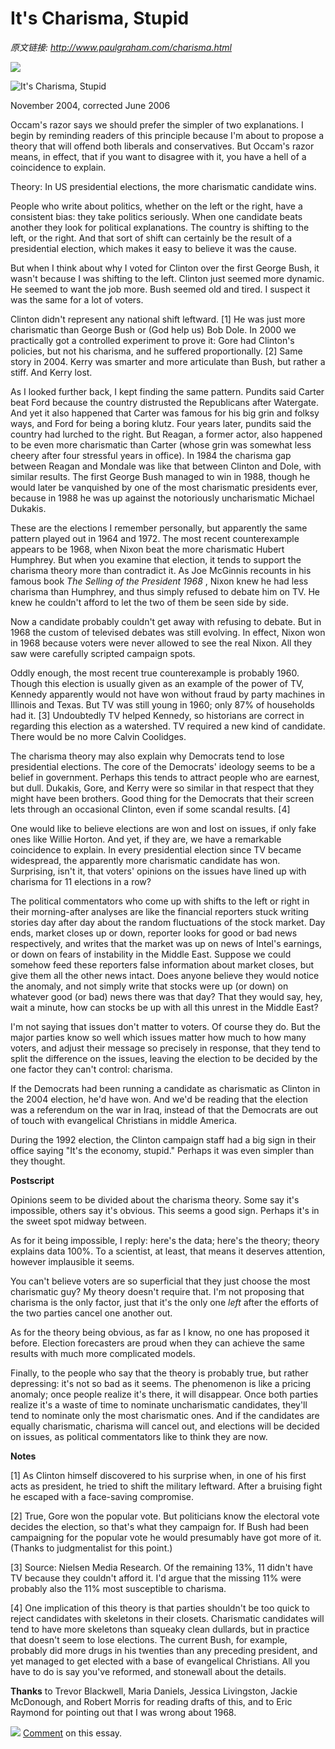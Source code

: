 # It's Charisma, Stupid

_原文链接: <http://www.paulgraham.com/charisma.html>_

[![](https://s.turbifycdn.com/aah/paulgraham/it-s-charisma-stupid-12.gif)](https://s.turbifycdn.com/aah/paulgraham/it-s-charisma-stupid-11.gif)  
  
![It's Charisma, Stupid](https://s.turbifycdn.com/aah/paulgraham/it-s-charisma-stupid-13.gif)  
  
November 2004, corrected June 2006  
  
Occam's razor says we should prefer the simpler of two explanations. I begin by reminding readers of this principle because I'm about to propose a theory that will offend both liberals and conservatives. But Occam's razor means, in effect, that if you want to disagree with it, you have a hell of a coincidence to explain.  
  
Theory: In US presidential elections, the more charismatic candidate wins.  
  
People who write about politics, whether on the left or the right, have a consistent bias: they take politics seriously. When one candidate beats another they look for political explanations. The country is shifting to the left, or the right. And that sort of shift can certainly be the result of a presidential election, which makes it easy to believe it was the cause.  
  
But when I think about why I voted for Clinton over the first George Bush, it wasn't because I was shifting to the left. Clinton just seemed more dynamic. He seemed to want the job more. Bush seemed old and tired. I suspect it was the same for a lot of voters.  
  
Clinton didn't represent any national shift leftward. [1] He was just more charismatic than George Bush or (God help us) Bob Dole. In 2000 we practically got a controlled experiment to prove it: Gore had Clinton's policies, but not his charisma, and he suffered proportionally. [2] Same story in 2004. Kerry was smarter and more articulate than Bush, but rather a stiff. And Kerry lost.  
  
As I looked further back, I kept finding the same pattern. Pundits said Carter beat Ford because the country distrusted the Republicans after Watergate. And yet it also happened that Carter was famous for his big grin and folksy ways, and Ford for being a boring klutz. Four years later, pundits said the country had lurched to the right. But Reagan, a former actor, also happened to be even more charismatic than Carter (whose grin was somewhat less cheery after four stressful years in office). In 1984 the charisma gap between Reagan and Mondale was like that between Clinton and Dole, with similar results. The first George Bush managed to win in 1988, though he would later be vanquished by one of the most charismatic presidents ever, because in 1988 he was up against the notoriously uncharismatic Michael Dukakis.  
  
These are the elections I remember personally, but apparently the same pattern played out in 1964 and 1972. The most recent counterexample appears to be 1968, when Nixon beat the more charismatic Hubert Humphrey. But when you examine that election, it tends to support the charisma theory more than contradict it. As Joe McGinnis recounts in his famous book _The Selling of the President 1968_ , Nixon knew he had less charisma than Humphrey, and thus simply refused to debate him on TV. He knew he couldn't afford to let the two of them be seen side by side.  
  
Now a candidate probably couldn't get away with refusing to debate. But in 1968 the custom of televised debates was still evolving. In effect, Nixon won in 1968 because voters were never allowed to see the real Nixon. All they saw were carefully scripted campaign spots.  
  
Oddly enough, the most recent true counterexample is probably 1960. Though this election is usually given as an example of the power of TV, Kennedy apparently would not have won without fraud by party machines in Illinois and Texas. But TV was still young in 1960; only 87% of households had it. [3] Undoubtedly TV helped Kennedy, so historians are correct in regarding this election as a watershed. TV required a new kind of candidate. There would be no more Calvin Coolidges.  
  
The charisma theory may also explain why Democrats tend to lose presidential elections. The core of the Democrats' ideology seems to be a belief in government. Perhaps this tends to attract people who are earnest, but dull. Dukakis, Gore, and Kerry were so similar in that respect that they might have been brothers. Good thing for the Democrats that their screen lets through an occasional Clinton, even if some scandal results. [4]  
  
One would like to believe elections are won and lost on issues, if only fake ones like Willie Horton. And yet, if they are, we have a remarkable coincidence to explain. In every presidential election since TV became widespread, the apparently more charismatic candidate has won. Surprising, isn't it, that voters' opinions on the issues have lined up with charisma for 11 elections in a row?  
  
The political commentators who come up with shifts to the left or right in their morning-after analyses are like the financial reporters stuck writing stories day after day about the random fluctuations of the stock market. Day ends, market closes up or down, reporter looks for good or bad news respectively, and writes that the market was up on news of Intel's earnings, or down on fears of instability in the Middle East. Suppose we could somehow feed these reporters false information about market closes, but give them all the other news intact. Does anyone believe they would notice the anomaly, and not simply write that stocks were up (or down) on whatever good (or bad) news there was that day? That they would say, hey, wait a minute, how can stocks be up with all this unrest in the Middle East?  
  
I'm not saying that issues don't matter to voters. Of course they do. But the major parties know so well which issues matter how much to how many voters, and adjust their message so precisely in response, that they tend to split the difference on the issues, leaving the election to be decided by the one factor they can't control: charisma.  
  
If the Democrats had been running a candidate as charismatic as Clinton in the 2004 election, he'd have won. And we'd be reading that the election was a referendum on the war in Iraq, instead of that the Democrats are out of touch with evangelical Christians in middle America.  
  
During the 1992 election, the Clinton campaign staff had a big sign in their office saying "It's the economy, stupid." Perhaps it was even simpler than they thought.  
  
  
  
  
  
**Postscript**  
  
Opinions seem to be divided about the charisma theory. Some say it's impossible, others say it's obvious. This seems a good sign. Perhaps it's in the sweet spot midway between.  
  
As for it being impossible, I reply: here's the data; here's the theory; theory explains data 100%. To a scientist, at least, that means it deserves attention, however implausible it seems.  
  
You can't believe voters are so superficial that they just choose the most charismatic guy? My theory doesn't require that. I'm not proposing that charisma is the only factor, just that it's the only one _left_ after the efforts of the two parties cancel one another out.  
  
As for the theory being obvious, as far as I know, no one has proposed it before. Election forecasters are proud when they can achieve the same results with much more complicated models.  
  
Finally, to the people who say that the theory is probably true, but rather depressing: it's not so bad as it seems. The phenomenon is like a pricing anomaly; once people realize it's there, it will disappear. Once both parties realize it's a waste of time to nominate uncharismatic candidates, they'll tend to nominate only the most charismatic ones. And if the candidates are equally charismatic, charisma will cancel out, and elections will be decided on issues, as political commentators like to think they are now.  
  
  
  
**Notes**  
  
[1] As Clinton himself discovered to his surprise when, in one of his first acts as president, he tried to shift the military leftward. After a bruising fight he escaped with a face-saving compromise.  
  
[2] True, Gore won the popular vote. But politicians know the electoral vote decides the election, so that's what they campaign for. If Bush had been campaigning for the popular vote he would presumably have got more of it. (Thanks to judgmentalist for this point.)  
  
[3] Source: Nielsen Media Research. Of the remaining 13%, 11 didn't have TV because they couldn't afford it. I'd argue that the missing 11% were probably also the 11% most susceptible to charisma.  
  
[4] One implication of this theory is that parties shouldn't be too quick to reject candidates with skeletons in their closets. Charismatic candidates will tend to have more skeletons than squeaky clean dullards, but in practice that doesn't seem to lose elections. The current Bush, for example, probably did more drugs in his twenties than any preceding president, and yet managed to get elected with a base of evangelical Christians. All you have to do is say you've reformed, and stonewall about the details.  
  
**Thanks** to Trevor Blackwell, Maria Daniels, Jessica Livingston, Jackie McDonough, and Robert Morris for reading drafts of this, and to Eric Raymond for pointing out that I was wrong about 1968.  
  
[![](https://sep.turbifycdn.com/ty/cdn/paulgraham/redditino.png?t=1688221954&)](http://reddit.com) [ Comment](http://reddit.com/info/8zp7/comments) on this essay.  
  
  

